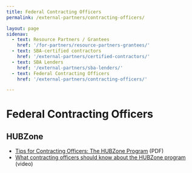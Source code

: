 ```yaml
---
title: Federal Contracting Officers
permalink: /external-partners/contracting-officers/

layout: page
sidenav:
  - text: Resource Partners / Grantees
    href: '/for-partners/resource-partners-grantees/'
  - text: SBA-certified contractors
    href: '/external-partners/certified-contractors/'
  - text: SBA Lenders
    href: '/external-partners/sba-lenders/'
  - text: Federal Contracting Officers
    href: '/external-partners/contracting-officers/'

---
```


# Federal Contracting Officers


## HUBZone

<ul>
<li><a href="/brand/assets/sba/contracting-officers/tips-hubzoneprogram-508.pdf" title="PDF flyer">Tips for Contracting Officers: The HUBZone Program</a> (PDF)</li>

<li><a href="https://youtu.be/9RRq9DUItfU" title="YouTube video">What contracting officers should know about the HUBZone program</a> (video)</li>
</ul>
